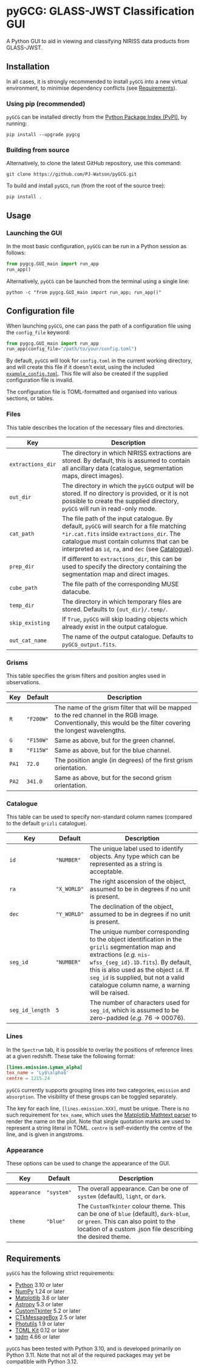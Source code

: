# pyGCG: GLASS-JWST Classification GUI

A Python GUI to aid in viewing and classifying NIRISS data products from GLASS-JWST.

## Installation

In all cases, it is strongly recommended to install `pyGCG` into a new virtual environment, to minimise dependency conflicts (see [Requirements](#requirements)).

### Using pip (recommended)

`pyGCG` can be installed directly from the [Python Package Index (PyPI)](https://pypi.org/project/pyGCG/), by running:

```
pip install --upgrade pygcg
```

### Building from source

Alternatively, to clone the latest GitHub repository, use this command:

```
git clone https://github.com/PJ-Watson/pyGCG.git
```

To build and install `pyGCG`, run (from the root of the source tree):

```
pip install .
```

## Usage

### Launching the GUI

In the most basic configuration, `pyGCG` can be run in a Python session as follows:

```python
from pygcg.GUI_main import run_app
run_app()
```

Alternatively, `pyGCG` can be launched from the terminal using a single line:

```
python -c "from pygcg.GUI_main import run_app; run_app()"
```

## Configuration file

When launching `pyGCG`, one can pass the path of a configuration file using the `config_file` keyword:

```python
from pygcg.GUI_main import run_app
run_app(config_file="/path/to/your/config.toml")
```

By default, `pyGCG` will look for `config.toml` in the current working directory, and will create this file if it doesn't exist, using the included [`example_config.toml`](pygcg/example_config.toml).
This file will also be created if the supplied configuration file is invalid.

The configuration file is TOML-formatted and organised into various sections, or tables.

### Files

This table describes the location of the necessary files and directories.

| Key | Description |
| --- | --- |
| `extractions_dir` | The directory in which NIRISS extractions are stored. By default, this is assumed to contain all ancillary data (catalogue, segmentation maps, direct images). |
| `out_dir` | The directory in which the `pyGCG` output will be stored. If no directory is provided, or it is not possible to create the supplied directory, `pyGCG` will run in read-only mode. |
| `cat_path` | The file path of the input catalogue. By default, `pyGCG` will search for a file matching `*ir.cat.fits` inside `extractions_dir`. The catalogue must contain columns that can be interpreted as `id`, `ra`, and `dec` (see [Catalogue](#catalogue)). |
| `prep_dir` | If different to `extractions_dir`, this can be used to specify the directory containing the segmentation map and direct images. |
| `cube_path` | The file path of the corresponding MUSE datacube. |
| `temp_dir` | The directory in which temporary files are stored. Defaults to `{out_dir}/.temp/`. |
| `skip_existing` | If `True`, `pyGCG` will skip loading objects which already exist in the output catalogue. |
| `out_cat_name` | The name of the output catalogue. Defaults to `pyGCG_output.fits`. |

### Grisms

This table specifies the grism filters and position angles used in observations.

| Key | Default | Description |
| --- | --- | --- |
| `R` | `"F200W"` | The name of the grism filter that will be mapped to the red channel in the RGB image. Conventionally, this would be the filter covering the longest wavelengths. |
| `G` | `"F150W"` | Same as above, but for the green channel. |
| `B` | `"F115W"` | Same as above, but for the blue channel. |
| `PA1` | `72.0` | The position angle (in degrees) of the first grism orientation. |
| `PA2` | `341.0` | Same as above, but for the second grism orientation. |

### Catalogue

This table can be used to specify non-standard column names (compared to the default `grizli` catalogue).

| Key | Default | Description |
| --- | --- | --- |
| `id` | `"NUMBER"` | The unique label used to identify objects. Any type which can be represented as a string is acceptable. |
| `ra` | `"X_WORLD"` | The right ascension of the object, assumed to be in degrees if no unit is present. |
| `dec` | `"Y_WORLD"` | The declination of the object, assumed to be in degrees if no unit is present. |
| `seg_id` | `"NUMBER"` | The unique number corresponding to the object identification in the `grizli` segmentation map and extractions (_e.g._ `nis-wfss_{seg_id}.1D.fits`). By default, this is also used as the object `id`. If `seg_id` is supplied, but not a valid catalogue column name, a warning will be raised. |
| `seg_id_length` | `5` | The number of characters used for `seg_id`, which is assumed to be zero-padded (_e.g._ 76 -> 00076). |

### Lines

In the `Spectrum` tab, it is possible to overlay the positions of reference lines at a given redshift. These take the following format:

```toml
[lines.emission.Lyman_alpha]
tex_name = 'Ly$\alpha$'
centre = 1215.24
```

`pyGCG` currently supports grouping lines into two categories, `emission` and `absorption`.
The visibility of these groups can be toggled separately.

The key for each line, `[lines.emission.XXX]`, must be unique.
There is no such requirement for `tex_name`, which uses the [Matplotlib Mathtext parser](https://matplotlib.org/stable/users/explain/text/mathtext.html) to render the name on the plot.
Note that single quotation marks are used to represent a string literal in TOML.
`centre` is self-evidently the centre of the line, and is given in angstroms.

### Appearance

These options can be used to change the appearance of the GUI.

| Key | Default | Description |
| --- | --- | --- |
| `appearance` | `"system"` | The overall appearance. Can be one of `system` (default), `light`, or `dark`. |
| `theme` | `"blue"` | The `CustomTkinter` colour theme. This can be one of `blue` (default), `dark-blue`, or `green`. This can also point to the location of a custom .json file describing the desired theme. |

## Requirements

`pyGCG` has the following strict requirements:

 - [Python](https://www.python.org/) 3.10 or later
 - [NumPy](https://www.numpy.org/) 1.24 or later
 - [Matplotlib](https://matplotlib.org/) 3.6 or later
 - [Astropy](https://www.astropy.org/) 5.3 or later
 - [CustomTkinter](https://customtkinter.tomschimansky.com/) 5.2 or later
 - [CTkMessageBox](https://github.com/Akascape/CTkMessagebox/) 2.5 or later
 - [Photutils](https://photutils.readthedocs.io/) 1.9 or later
 - [TOML Kit](https://tomlkit.readthedocs.io/) 0.12 or later
 - [tqdm](https://tqdm.github.io/) 4.66 or later

`pyGCG` has been tested with Python 3.10, and is developed primarily on Python 3.11. Note that not all of the required packages may yet be compatible with Python 3.12.
